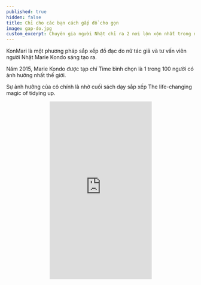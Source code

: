 ```yaml
---
published: true
hidden: false
title: Chỉ cho các bạn cách gấp đồ cho gọn
image: gap-do.jpg
custom_excerpt: Chuyên gia người Nhật chỉ ra 2 nơi lộn xộn nhất trong nhà bếp và phòng ngủ.
---
```


KonMari là một phương pháp sắp xếp đồ đạc do nữ tác giả và tư vấn viên người Nhật Marie Kondo sáng tạo ra.

Năm 2015, Marie Kondo được tạp chí Time bình chọn là 1 trong 100 người có ảnh hưởng nhất thế giới. 

Sự ảnh hưởng của cô chính là nhờ cuối sách dạy sắp xếp The life-changing magic of tidying up. 

<center><iframe src="https://www.facebook.com/plugins/video.php?href=https%3A%2F%2Fwww.facebook.com%2Fthemthem.ly.1%2Fvideos%2F795454100635196%2F&show_text=0&width=273" width="273" height="476" style="border:none;overflow:hidden" scrolling="no" frameborder="0" allowTransparency="true" allowFullScreen="true"></iframe></center>